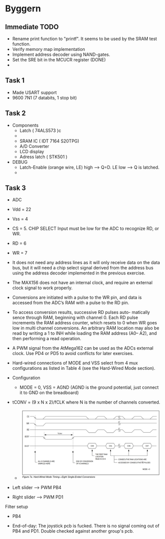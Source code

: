 # Byggern

## Immediate TODO
- Rename print function to "printf". It seems to be used by the SRAM test function.
- Verify memory map implementation
- Implement address decoder using NAND-gates.
- Set the SRE bit in the MCUCR register (DONE)
- 

## Task 1
- Made USART support
- 9600 7N1 (7 databits, 1 stop bit)

## Task 2
 - Components
   - Latch ( 74ALS573 )c
   - 
   - SRAM IC ( IDT 7164 S20TPG)
   - A/D Converter
   - LCD display
   - Adress latch ( STK501 )
 - DEBUG
   - Latch-Enable (orange wire, LE) high --> Q=D. LE low --> Q is latched.
   - 

## Task 3
 - ADC
  - Vdd = 22
  - Vss = 4
  - CS = 5. CHIP SELECT Input must be low for the ADC to recognize RD, or WR.
  - RD = 6
  - WR = 7

  - It does not need any address lines as it will only
    receive data on the data bus, but it will need a chip select signal derived from the address bus using the address decoder implemented in the previous exercise.

  - The MAX156 does not have an
    internal clock, and require an external clock signal to work properly.

  - Conversions are initiated with a pulse to the WR pin, and data
    is accessed from the ADC’s RAM with a pulse to the RD pin.
  
  - To access conversion results, successive RD pulses auto-
    matically sence through RAM, beginning with channel 0.
    Each RD pulse increments the RAM address counter,
    which resets to 0 when WR goes low in multi channel
    conversions. An arbitrary RAM location may also be read
    by writing a 1 to INH while loading the RAM address (A0–
    A2), and then performing a read operation.

  - A PWM signal from the AtMega162 can be used as the ADCs external clock. Use PD4 or
    PD5 to avoid conflicts for later exercises.

  - Hard-wired connections of MODE and VSS select from 4 mux configurations as listed
    in Table 4 (see the Hard-Wired Mode section).

  - Configuration
    - MODE = 0, VSS = AGND (AGND is the ground potential, just connect it to GND on the     breadboard)

  - tCONV = (9 x N x 2)/fCLK
    where N is the number of channels converted.

    - ![alt text](pictures/image.png)


- Left slider --> PWM PB4 
- Right slider --> PWM PD1

Filter setup
- PB4


- End-of-day: The joystick pcb is fucked. There is no signal coming out of PB4 and PD1. Double checked against another group's pcb.